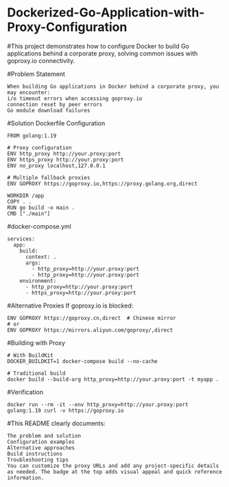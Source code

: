 # Dockerized-Go-Application-with-Proxy-Configuration
#This project demonstrates how to configure Docker to build Go applications behind a corporate proxy, solving common issues with goproxy.io connectivity.


#Problem Statement
```
When building Go applications in Docker behind a corporate proxy, you may encounter:
i/o timeout errors when accessing goproxy.io
connection reset by peer errors
Go module download failures
```
#Solution
Dockerfile Configuration

```
FROM golang:1.19

# Proxy configuration
ENV http_proxy http://your.proxy:port
ENV https_proxy http://your.proxy:port
ENV no_proxy localhost,127.0.0.1

# Multiple fallback proxies
ENV GOPROXY https://goproxy.io,https://proxy.golang.org,direct

WORKDIR /app
COPY . .
RUN go build -o main .
CMD ["./main"]
```
#docker-compose.yml
```
services:
  app:
    build:
      context: .
      args:
        - http_proxy=http://your.proxy:port
        - http_proxy=http://your.proxy:port
    environment:
      - http_proxy=http://your.proxy:port
      - https_proxy=http://your.proxy:port
```
#Alternative Proxies
If goproxy.io is blocked:
```
ENV GOPROXY https://goproxy.cn,direct  # Chinese mirror
# or
ENV GOPROXY https://mirrors.aliyun.com/goproxy/,direct
```
#Building with Proxy
```
# With BuildKit
DOCKER_BUILDKIT=1 docker-compose build --no-cache

# Traditional build
docker build --build-arg http_proxy=http://your.proxy:port -t myapp .
```
#Verification
```
docker run --rm -it --env http_proxy=http://your.proxy:port golang:1.19 curl -v https://goproxy.io
```
#This README clearly documents:
```
The problem and solution
Configuration examples
Alternative approaches
Build instructions
Troubleshooting tips
You can customize the proxy URLs and add any project-specific details as needed. The badge at the top adds visual appeal and quick reference information.
```
